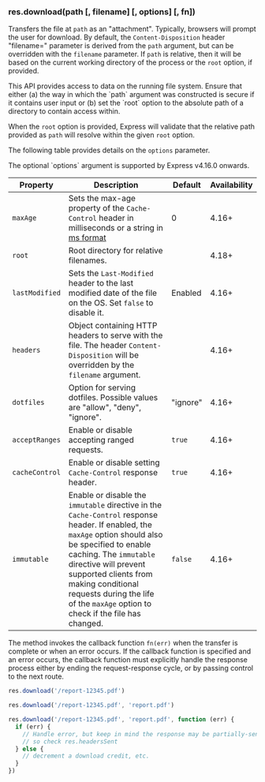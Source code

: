 <h3 id='res.download'>res.download(path [, filename] [, options] [, fn])</h3>

Transfers the file at `path` as an "attachment". Typically, browsers will prompt the user for download.
By default, the `Content-Disposition` header "filename=" parameter is derived from the `path` argument, but can be overridden with the `filename` parameter.
If `path` is relative, then it will be based on the current working directory of the process or
the `root` option, if provided.

<div class="doc-box doc-warn" markdown="1">
This API provides access to data on the running file system. Ensure that either (a) the way in
which the `path` argument was constructed is secure if it contains user input or (b) set the `root`
option to the absolute path of a directory to contain access within.

When the `root` option is provided, Express will validate that the relative path provided as
`path` will resolve within the given `root` option.
</div>

The following table provides details on the `options` parameter.

<div class="doc-box doc-info" markdown="1">
The optional `options` argument is supported by Express v4.16.0 onwards.
</div>

<div class="table-scroller" markdown="1">

| Property        | Description                                     | Default     | Availability |
|-----------------|-------------------------------------------------|-------------|--------------|
| `maxAge`        | Sets the max-age property of the `Cache-Control` header in milliseconds or a string in [ms format](https://www.npmjs.org/package/ms)| 0 | 4.16+ |
| `root`          | Root directory for relative filenames.|  | 4.18+ |
| `lastModified`  | Sets the `Last-Modified` header to the last modified date of the file on the OS. Set `false` to disable it.| Enabled | 4.16+ |
| `headers`       | Object containing HTTP headers to serve with the file. The header `Content-Disposition` will be overridden by the `filename` argument.|  | 4.16+ |
| `dotfiles`      | Option for serving dotfiles. Possible values are "allow", "deny", "ignore".| "ignore" | 4.16+ |
| `acceptRanges`  | Enable or disable accepting ranged requests. | `true` | 4.16+ |
| `cacheControl`  | Enable or disable setting `Cache-Control` response header.| `true` | 4.16+ |
| `immutable`   | Enable or disable the `immutable` directive in the `Cache-Control` response header. If enabled, the `maxAge` option should also be specified to enable caching. The `immutable` directive will prevent supported clients from making conditional requests during the life of the `maxAge` option to check if the file has changed. | `false` | 4.16+ |

</div>

The method invokes the callback function `fn(err)` when the transfer is complete
or when an error occurs. If the callback function is specified and an error occurs,
the callback function must explicitly handle the response process either by
ending the request-response cycle, or by passing control to the next route.

```js
res.download('/report-12345.pdf')

res.download('/report-12345.pdf', 'report.pdf')

res.download('/report-12345.pdf', 'report.pdf', function (err) {
  if (err) {
    // Handle error, but keep in mind the response may be partially-sent
    // so check res.headersSent
  } else {
    // decrement a download credit, etc.
  }
})
```
